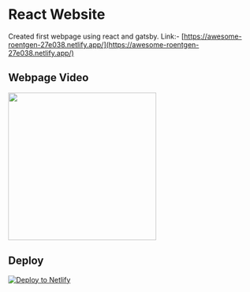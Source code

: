 # React Website
Created first webpage using react and gatsby.
Link:- [https://awesome-roentgen-27e038.netlify.app/](https://awesome-roentgen-27e038.netlify.app/)

## Webpage Video
<img src="GithubAssets/WebpageVideo.gif" width="300">




## Deploy

[![Deploy to Netlify](https://www.netlify.com/img/deploy/button.svg)](https://app.netlify.com/start/deploy?repository=https://github.com/gatsbyjs/gatsby-starter-default)

